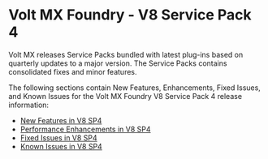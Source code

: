                            

Volt MX  Foundry - V8 Service Pack 4
===============================

Volt MX  releases Service Packs bundled with latest plug-ins based on quarterly updates to a major version. The Service Packs contains consolidated fixes and minor features.

The following sections contain New Features, Enhancements, Fixed Issues, and Known Issues for the Volt MX Foundry V8 Service Pack 4 release information:

*   [New Features in V8 SP4](V8SP4_New_Features.md)
*   [Performance Enhancements in V8 SP4](V8SP4_Enhancements.md)
*   [Fixed Issues in V8 SP4](V8SP4_fixedissues.md)
*   [Known Issues in V8 SP4](V8SP4_knownissues.md)
